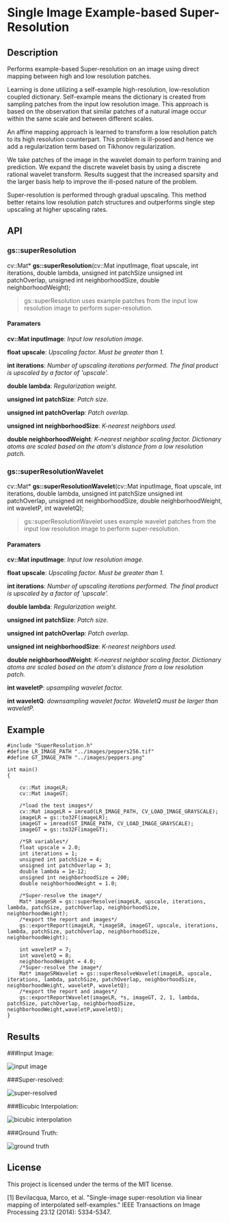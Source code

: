 # Single Image Example-based Super-Resolution

## Description

Performs example-based Super-resolution on an image using direct mapping between high and low resolution patches. 

Learning is done utilizing a self-example high-resolution, low-resolution coupled dictionary. Self-example means the dictionary is created from sampling patches from the input low resolution image. This approach is based on the observation that similar patches of a natural image occur within the same scale and between different scales. 

An affine mapping approach is learned to transform a low resolution patch to its high resolution counterpart. This problem is ill-posed and hence we add a regularization term based on Tikhonov regularization.

We take patches of the image in the wavelet domain to perform training and prediction. We expand the discrete wavelet basis by using a discrete rational wavelet transform. Results suggest that the increased sparsity and the larger basis help to improve the ill-posed nature of the problem.

Super-resolution is performed through gradual upscaling. This method better retains low resolution patch structures and outperforms single step upscaling at higher upscaling rates. 


## API

### gs::superResolution

cv::Mat* **gs::superResolution**(cv::Mat inputImage, float upscale, int iterations, double lambda, unsigned int patchSize
							unsigned int patchOverlap, unsigned int neighborhoodSize, double neighborhoodWeight);

> gs::superResolution uses example patches from the input low resolution image to perform super-resolution.

#### Paramaters
**cv::Mat inputImage**: *Input low resolution image.*

**float upscale**: *Upscaling factor. Must be greater than 1.*

**int iterations**: *Number of upscaling iterations performed. The final product is upscaled by a factor of 'upscale'.*

**double lambda**: *Regularization weight.*

**unsigned int patchSize**: *Patch size.*

**unsigned int patchOverlap**: *Patch overlap.*

**unsigned int neighborhoodSize**: *K-nearest neighbors used.*

**double neighborhoodWeight**: *K-nearest neighbor scaling factor. Dictionary atoms are scaled based on the atom's distance from a low resolution patch.*


### gs::superResolutionWavelet

cv::Mat* **gs::superResolutionWavelet**(cv::Mat inputImage, float upscale, int iterations, double lambda, unsigned int patchSize
							unsigned int patchOverlap, unsigned int neighborhoodSize, double neighborhoodWeight, int waveletP, int waveletQ);

> gs::superResolutionWavelet uses example wavelet patches from the input low resolution image to perform super-resolution.

#### Paramaters
**cv::Mat inputImage**: *Input low resolution image.*

**float upscale**: *Upscaling factor. Must be greater than 1.*

**int iterations**: *Number of upscaling iterations performed. The final product is upscaled by a factor of 'upscale'.*

**double lambda**: *Regularization weight.*

**unsigned int patchSize**: *Patch size.*

**unsigned int patchOverlap**: *Patch overlap.*

**unsigned int neighborhoodSize**: *K-nearest neighbors used.*

**double neighborhoodWeight**: *K-nearest neighbor scaling factor. Dictionary atoms are scaled based on the atom's distance from a low resolution patch.*

**int waveletP**: *upsampling wavelet factor.*

**int waveletQ**: *downsampling wavelet factor. WaveletQ must be larger than waveletP.*

## Example

```
#include "SuperResolution.h"
#define LR_IMAGE_PATH "../images/peppers256.tif"
#define GT_IMAGE_PATH "../images/peppers.png"

int main()
{

	cv::Mat imageLR;
	cv::Mat imageGT;

	/*load the test images*/
	cv::Mat imageLR = imread(LR_IMAGE_PATH, CV_LOAD_IMAGE_GRAYSCALE);
	imageLR = gs::to32F(imageLR);
	imageGT = imread(GT_IMAGE_PATH, CV_LOAD_IMAGE_GRAYSCALE);
	imageGT = gs::to32F(imageGT);

	/*SR variables*/
	float upscale = 2.0;
	int iterations = 1;
	unsigned int patchSize = 4;
	unsigned int patchOverlap = 3;
	double lambda = 1e-12;
	unsigned int neighborhoodSize = 200;
	double neighborhoodWeight = 1.0;

	/*Super-resolve the image*/
	Mat* imageSR = gs::superResolve(imageLR, upscale, iterations, lambda, patchSize, patchOverlap, neighborhoodSize, neighborhoodWeight);
	/*export the report and images*/
	gs::exportReport(imageLR, *imageSR, imageGT, upscale, iterations, lambda, patchSize, patchOverlap, neighborhoodSize, neighborhoodWeight);

	int waveletP = 7;
	int waveletQ = 8;
	neighborhoodWeight = 4.0;
	/*Super-resolve the image*/
	Mat* imageSRWavelet = gs::superResolveWavelet(imageLR, upscale, iterations, lambda, patchSize, patchOverlap, neighborhoodSize, neighborhoodWeight, waveletP, waveletQ);
	/*export the report and images*/
	gs::exportReportWavelet(imageLR, *s, imageGT, 2, 1, lambda, patchSize, patchOverlap, neighborhoodSize, neighborhoodWeight,waveletP,waveletQ);
}
```

## Results

###Input Image:

![input image](https://raw.githubusercontent.com/Gregjksmith/Single-Image-Example-Based-Super-Resolution/master/images/peppers256.png?raw=true)

###Super-resolved:

![super-resolved](https://github.com/Gregjksmith/Single-Image-Example-Based-Super-Resolution/blob/master/images/imageSR.png?raw=true)

###Bicubic Interpolation:

![bicubic interpolation](https://raw.githubusercontent.com/Gregjksmith/Single-Image-Example-Based-Super-Resolution/master/images/inputImage_interpolated.png?raw=true)

###Ground Truth:

![ground truth](https://raw.githubusercontent.com/Gregjksmith/Single-Image-Example-Based-Super-Resolution/master/images/imageGT.png?raw=true)

## License

This project is licensed under the terms of the MIT license.

[1] Bevilacqua, Marco, et al. "Single-image super-resolution via linear mapping of interpolated self-examples." IEEE Transactions on Image Processing 23.12 (2014): 5334-5347.